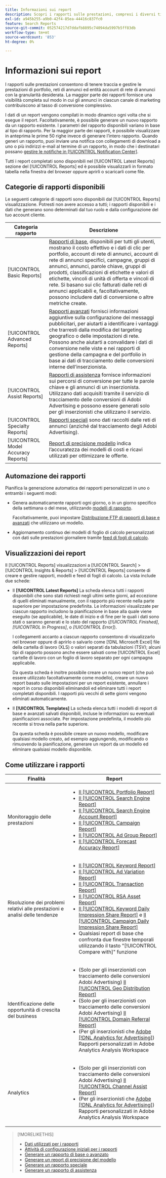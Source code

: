 ```yaml
---
title: Informazioni sui report
description: Scopri i rapporti sulle prestazioni, compresi i diversi tipi di rapporti disponibili e come automatizzare i rapporti.
exl-id: a945b255-a9b0-42f4-85ea-44416c837fc0
feature: Search Reports
source-git-commit: 052574217d7ddafb8895c74094da5997b5ff83db
workflow-type: tm+mt
source-wordcount: '853'
ht-degree: 0%

---
```


# Informazioni sui report

I rapporti sulle prestazioni consentono di tenere traccia e gestire le prestazioni di portfolio, reti di annunci ed entità account di rete di annunci con la granularità desiderata. La maggior parte dei rapporti fornisce una visibilità completa sul modo in cui gli annunci in ciascun canale di marketing contribuiscono al tasso di conversione complessivo.

I dati di un report vengono compilati in modo dinamico ogni volta che si esegue il report. Facoltativamente, è possibile generare un nuovo rapporto da un rapporto esistente. I parametri del rapporto disponibili variano in base al tipo di rapporto. Per la maggior parte dei rapporti, è possibile visualizzare in anteprima le prime 50 righe invece di generare l’intero rapporto. Quando generi un rapporto, puoi inviare una notifica con collegamenti di download a uno o più indirizzi e-mail al termine di un rapporto, in modo che i destinatari possano [gestire le notifiche in [!UICONTROL Notification Center]](/help/search-social-commerce/notifications/notification-about.md).

Tutti i report completati sono disponibili nel [!UICONTROL Latest Reports] sezione del [!UICONTROL Reports] ed è possibile visualizzarli in formato tabella nella finestra del browser oppure aprirli o scaricarli come file.

## Categorie di rapporti disponibili

Le seguenti categorie di rapporti sono disponibili dal [!UICONTROL Reports] visualizzazione. Potresti non avere accesso a tutti; i rapporti disponibili e i dati che generano sono determinati dal tuo ruolo e dalla configurazione del tuo account cliente.

| Categoria rapporto | Descrizione |
| ----| ---- |
| [!UICONTROL Basic Reports] | [Rapporti di base](/help/search-social-commerce/reports/management/basic-advanced/basic-advanced-report-about.md), disponibili per tutti gli utenti, mostrano il costo effettivo e i dati di clic per portfolio, account di rete di annunci, account di rete di annunci specifici, campagne, gruppi di annunci, annunci, parole chiave, gruppi di prodotti, classificazioni di etichette e valori di etichette, vincoli di unità di offerta e vincoli di rete. Si basano sui clic fatturati dalle reti di annunci applicabili e, facoltativamente, possono includere dati di conversione o altre metriche create. |
| [!UICONTROL Advanced Reports] | [Rapporti avanzati](/help/search-social-commerce/reports/management/basic-advanced/basic-advanced-report-about.md) fornisci informazioni aggiuntive sulla configurazione dei messaggi pubblicitari, per aiutarti a identificare i vantaggi che trarresti dalla modifica del targeting geografico o delle impostazioni di rete. Possono anche aiutarti a convalidare i dati di conversione nelle viste e nei rapporti di gestione della campagna e del portfolio in base ai dati di tracciamento delle conversioni interne dell’inserzionista. |
| [!UICONTROL Assist Reports] | [Rapporti di assistenza](/help/search-social-commerce/reports/management/assist/assist-report-about.md) fornisce informazioni sui percorsi di conversione per tutte le parole chiave e gli annunci di un inserzionista. Utilizzano dati acquisiti tramite il servizio di tracciamento delle conversioni di Adobi Advertising e possono essere generati solo per gli inserzionisti che utilizzano il servizio. |
| [!UICONTROL Specialty Reports] | [Rapporti speciali](/help/search-social-commerce/reports/management/specialty/specialty-report-about.md) sono dati raccolti dalle reti di annunci (anziché dal tracciamento degli Adobi Advertising). |
| [!UICONTROL Model Accuracy Reports] | [Report di precisione modello](/help/search-social-commerce/reports/management/model-accuracy/model-accuracy-report-about.md) indica l’accuratezza dei modelli di costi e ricavi utilizzati per ottimizzare le offerte. |

## Automazione dei rapporti

Pianifica la generazione automatica dei rapporti personalizzati in uno o entrambi i seguenti modi:

* Genera automaticamente rapporti ogni giorno, o in un giorno specifico della settimana o del mese, utilizzando [modelli di rapporto](/help/search-social-commerce/reports/automation/templates/template-about.md).

  Facoltativamente, puoi impostare [Distribuzione FTP di rapporti di base e avanzati](/help/search-social-commerce/reports/automation/ftp-reports.md) che utilizzano un modello.

* Aggiornamento continuo dei modelli di foglio di calcolo personalizzati con dati sulle prestazioni giornaliere tramite [feed di fogli di calcolo](/help/search-social-commerce/reports/automation/spreadsheet-feeds/spreadsheet-feed-about.md).

## Visualizzazioni dei report

Il [!UICONTROL Reports] visualizzazioni a [!UICONTROL Search] > [!UICONTROL Insights & Reports] > [!UICONTROL Reports] consente di creare e gestire rapporti, modelli e feed di fogli di calcolo. La vista include due schede:

* Il **[!UICONTROL Latest Reports]** La scheda elenca tutti i rapporti disponibili che sono stati richiesti negli ultimi sette giorni, ad eccezione di quelli eliminati manualmente, con il rapporto più recente nella parte superiore per impostazione predefinita. Le informazioni visualizzate per ciascun rapporto includono la pianificazione in base alla quale viene eseguito (se applicabile), le date di inizio e di fine per le quali i dati sono stati o saranno generati e lo stato del rapporto (*[!UICONTROL Finished]*, *[!UICONTROL In Progress]*, o *[!UICONTROL Error]*).

  I collegamenti accanto a ciascun rapporto consentono di visualizzarlo nel browser oppure di aprirlo o salvarlo come [!DNL Microsoft Excel] file della cartella di lavoro (XLS) o valori separati da tabulazioni (TSV); alcuni tipi di rapporto possono anche essere salvati come [!UICONTROL Excel] cartelle di lavoro con un foglio di lavoro separato per ogni campagna applicabile.

  Da questa scheda è inoltre possibile creare un nuovo report (che può essere utilizzato facoltativamente come modello), creare un nuovo report basato sulle impostazioni per un report esistente, annullare i report in corso disponibili eliminandoli ed eliminare tutti i report completati disponibili. I rapporti più vecchi di sette giorni vengono eliminati automaticamente.

* Il **[!UICONTROL Templates]** La scheda elenca tutti i modelli di report di base e avanzati salvati disponibili, incluse le informazioni su eventuali pianificazioni associate. Per impostazione predefinita, il modello più recente si trova nella parte superiore.

  Da questa scheda è possibile creare un nuovo modello, modificare qualsiasi modello creato, ad esempio aggiungendo, modificando o rimuovendo la pianificazione, generare un report da un modello ed eliminare qualsiasi modello disponibile.

## Come utilizzare i rapporti

| Finalità | Report |
| ---- | ---- |
| Monitoraggio delle prestazioni | <ul><li>[Il [!UICONTROL Portfolio Report]](/help/search-social-commerce/reports/management/basic-advanced/portfolio-report.md)</li><li>[Il [!UICONTROL Search Engine Report]](/help/search-social-commerce/reports/management/basic-advanced/search-engine-report.md)</li><li>[Il [!UICONTROL Search Engine Account Report]](/help/search-social-commerce/reports/management/basic-advanced/search-engine-account-report.md)</li><li>[Il [!UICONTROL Campaign Report]](/help/search-social-commerce/reports/management/basic-advanced/campaign-report.md)</li><li>[Il [!UICONTROL Ad Group Report]](/help/search-social-commerce/reports/management/basic-advanced/ad-group-report.md)</li><li>[Il [!UICONTROL Forecast Accuracy Report]](/help/search-social-commerce/reports/management/model-accuracy/forecast-accuracy-report.md)</li></ul> |
| Risoluzione dei problemi relativi alle prestazioni e analisi delle tendenze | <ul><li>[Il [!UICONTROL Keyword Report]](/help/search-social-commerce/reports/management/basic-advanced/keyword-report.md)</li><li>[Il [!UICONTROL Ad Variation Report]](/help/search-social-commerce/reports/management/basic-advanced/ad-variation-report.md)</li><li>[Il [!UICONTROL Transaction Report]](/help/search-social-commerce/reports/management/basic-advanced/transaction-report.md)</li><li>[Il [!UICONTROL RSA Asset Report]](/help/search-social-commerce/reports/management/specialty/rsa-asset-report.md)</li><li>[Il [!UICONTROL Keyword Daily Impression Share Report]](/help/search-social-commerce/reports/management/specialty/keyword-daily-impression-share-report.md) e [Il [!UICONTROL Campaign Daily Impression Share Report]](/help/search-social-commerce/reports/management/specialty/campaign-daily-impression-share-report.md)</li><li>Qualsiasi report di base che confronta due finestre temporali utilizzando il tasto &quot;[!UICONTROL Compare with]&quot; funzione</li></ul> |
| Identificazione delle opportunità di crescita del business | <ul><li>(Solo per gli inserzionisti con tracciamento delle conversioni Adobi Advertising) [Il [!UICONTROL Geo Distribution Report]](/help/search-social-commerce/reports/management/basic-advanced/geo-distribution-report.md)</li><li>(Solo per gli inserzionisti con tracciamento delle conversioni Adobi Advertising) [Il [!UICONTROL Domain Referral Report]](/help/search-social-commerce/reports/management/basic-advanced/domain-referral-report.md)</li><li>(Per gli inserzionisti che [Adobe [!DNL Analytics for Advertising]](https://experienceleague.adobe.com/docs/advertising/integrations/analytics/overview.html)) Rapporti personalizzati in Adobe Analytics Analysis Workspace</li></ul> |
| Analytics | <ul><li>(Solo per gli inserzionisti con tracciamento delle conversioni Adobi Advertising) [Il [!UICONTROL Channel Assist Report]](/help/search-social-commerce/reports/management/assist/channel-assist-report.md)</li><li>(Per gli inserzionisti che [Adobe [!DNL Analytics for Advertising]](https://experienceleague.adobe.com/docs/advertising/integrations/analytics/overview.html)) Rapporti personalizzati in Adobe Analytics Analysis Workspace</li></ul> |

>[!MORELIKETHIS]
>
>* [Dati utilizzati per i rapporti](data-used-for-reports.md)
>* [Attività di configurazione iniziali per i rapporti](initial-setup.md)
>* [Generare un rapporto di base o avanzato](/help/search-social-commerce/reports/management/basic-advanced/basic-advanced-report-generate.md)
>* [Generare un report di precisione del modello](/help/search-social-commerce/reports/management/model-accuracy/model-accuracy-report-generate.md)
>* [Generare un rapporto speciale](/help/search-social-commerce/reports/management/specialty/specialty-report-generate.md)
>* [Generare un rapporto di assistenza](/help/search-social-commerce/reports/management/assist/assist-report-generate.md)
